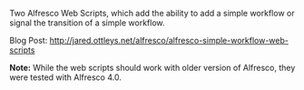 Two Alfresco Web Scripts, which add the ability to add a simple workflow or signal the transition of a simple workflow.

Blog Post: http://jared.ottleys.net/alfresco/alfresco-simple-workflow-web-scripts

**Note:** While the web scripts should work with older version of Alfresco, they were tested with Alfresco 4.0.